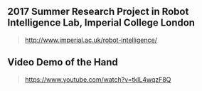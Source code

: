 ## 2017 Summer Research Project in Robot Intelligence Lab, Imperial College London 
> http://www.imperial.ac.uk/robot-intelligence/

## Video Demo of the Hand
> https://www.youtube.com/watch?v=tklL4wqzF8Q
